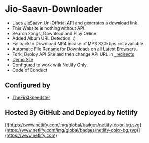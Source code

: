 # Jio-Saavn-Downloader

* Uses [JioSaavn Un-Official API](https://github.com/cyberboysumanjay/JioSaavnAPI) and generates a download link.
* This Website is nothing without API.
* Search Songs, Download and Play Online.
* Added Album URL Detection. :)
* Fallback to Download MP4 incase of MP3 320kbps not available.
* Automatic File Rename for Downloads on all Latest Browsers.
* Fork, Deploy API Site and then change API URL in [_redirects](https://github.com/ParveenBhadooOfficial/Jio-Saavn-Downloader/blob/master/_redirects)
* [Demo Site](https://jiosaavn.ga)
* Configured to work with Netlify Only.
* [Code of Conduct](https://github.com/ParveenBhadooOfficial/Jio-Saavn-Downloader/blob/master/CODE_OF_CONDUCT.md)

## Configured by

* [TheFirstSpeedster](https://l.telegram.ind.in/TheFirstSpeedster)

## Hosted By GitHub and Deployed by Netlify

[![https://www.netlify.com/img/global/badges/netlify-color-bg.svg](https://www.netlify.com/img/global/badges/netlify-color-bg.svg)](https://www.netlify.com)
